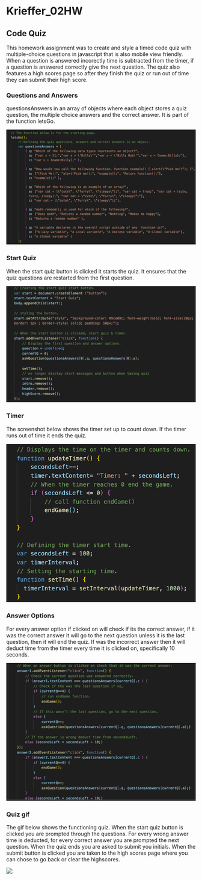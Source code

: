 # Krieffer_02HW

## Code Quiz
  This homework assignment was to create and style a timed code quiz with multiple-choice questions in javascript that is also mobile view friendly. When a question is answered incorectly time is subtracted from the timer, if a question is answered correctly give the next question. The quiz also features a high scores page so after they finish the quiz or run out of time they can submit their high score. 

### Questions and Answers
 questionsAnswers in an array of objects where each object stores a quiz question, the multiple choice answers and the correct answer. It is part of the function letsGo.     

![alt text](https://github.com/Krieffer21/Krieffer_04HW/blob/master/Assets/quiz.png)

### Start Quiz
  When the start quiz button is clicked it starts the quiz. It ensures that the quiz questions are restarted from the first question. 

![alt text](https://github.com/Krieffer21/Krieffer_04HW/blob/master/Assets/startQuiz.png)

### Timer
  The screenshot below shows the timer set up to count down. If the timer runs out of time it ends the quiz.

![alt text](https://github.com/Krieffer21/Krieffer_04HW/blob/master/Assets/timer.png) 

### Answer Options
  For every answer option if clicked on will check if its the correct answer, if it was the correct answer it will go to the next question unless it is the last question, then it will end the quiz. If was the incorrect answer then it will deduct time from the timer every time it is clicked on, specifically 10 seconds.

![alt text](https://github.com/Krieffer21/Krieffer_04HW/blob/master/Assets/answers.png)

### Quiz gif
  The gif below shows the functioning quiz. When the start quiz button is clicked you are prompted through the questions. For every wrong answer time is deducted, for every correct answer you are prompted the next question. When the quiz ends you are asked to submit you initials. When the submit button is clicked you are taken to the high scores page where you can chose to go back or clear the highscores. 
  
![](https://github.com/Krieffer21/Krieffer_04HW/blob/master/Assets/quiz.gif)

